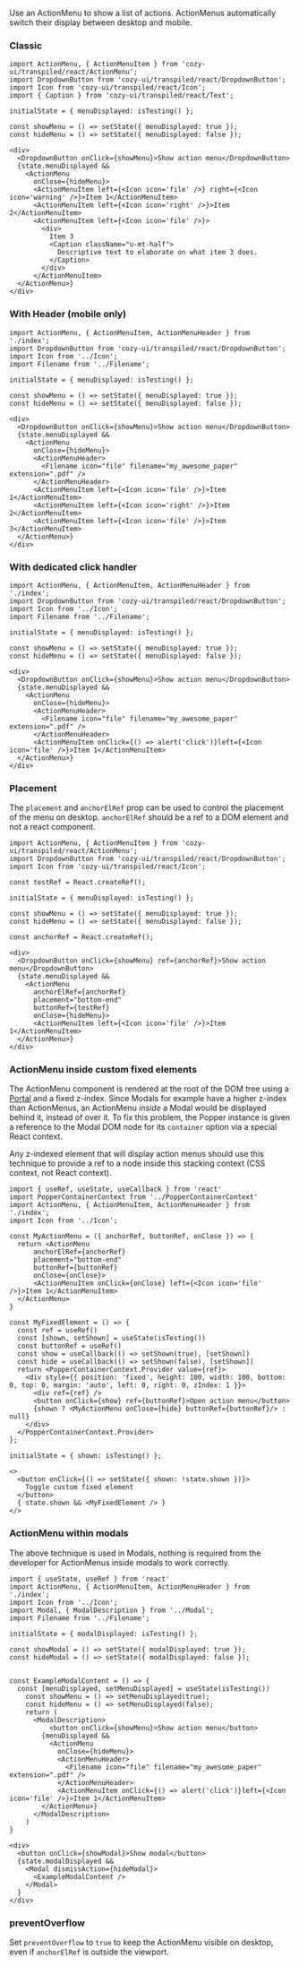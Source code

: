 Use an ActionMenu to show a list of actions. ActionMenus automatically switch their display between desktop and mobile.

### Classic

```
import ActionMenu, { ActionMenuItem } from 'cozy-ui/transpiled/react/ActionMenu';
import DropdownButton from 'cozy-ui/transpiled/react/DropdownButton';
import Icon from 'cozy-ui/transpiled/react/Icon';
import { Caption } from 'cozy-ui/transpiled/react/Text';

initialState = { menuDisplayed: isTesting() };

const showMenu = () => setState({ menuDisplayed: true });
const hideMenu = () => setState({ menuDisplayed: false });

<div>
  <DropdownButton onClick={showMenu}>Show action menu</DropdownButton>
  {state.menuDisplayed &&
    <ActionMenu
      onClose={hideMenu}>
      <ActionMenuItem left={<Icon icon='file' />} right={<Icon icon='warning' />}>Item 1</ActionMenuItem>
      <ActionMenuItem left={<Icon icon='right' />}>Item 2</ActionMenuItem>
      <ActionMenuItem left={<Icon icon='file' />}>
        <div>
          Item 3
          <Caption className="u-mt-half">
            Descriptive text to elaborate on what item 3 does.
          </Caption>
        </div>
      </ActionMenuItem>
  </ActionMenu>}
</div>
```

### With Header (mobile only)

```
import ActionMenu, { ActionMenuItem, ActionMenuHeader } from './index';
import DropdownButton from 'cozy-ui/transpiled/react/DropdownButton';
import Icon from '../Icon';
import Filename from '../Filename';

initialState = { menuDisplayed: isTesting() };

const showMenu = () => setState({ menuDisplayed: true });
const hideMenu = () => setState({ menuDisplayed: false });

<div>
  <DropdownButton onClick={showMenu}>Show action menu</DropdownButton>
  {state.menuDisplayed &&
    <ActionMenu
      onClose={hideMenu}>
      <ActionMenuHeader>
        <Filename icon="file" filename="my_awesome_paper" extension=".pdf" />
      </ActionMenuHeader>
      <ActionMenuItem left={<Icon icon='file' />}>Item 1</ActionMenuItem>
      <ActionMenuItem left={<Icon icon='right' />}>Item 2</ActionMenuItem>
      <ActionMenuItem left={<Icon icon='file' />}>Item 3</ActionMenuItem>
  </ActionMenu>}
</div>
```

### With dedicated click handler

```
import ActionMenu, { ActionMenuItem, ActionMenuHeader } from './index';
import DropdownButton from 'cozy-ui/transpiled/react/DropdownButton';
import Icon from '../Icon';
import Filename from '../Filename';

initialState = { menuDisplayed: isTesting() };

const showMenu = () => setState({ menuDisplayed: true });
const hideMenu = () => setState({ menuDisplayed: false });

<div>
  <DropdownButton onClick={showMenu}>Show action menu</DropdownButton>
  {state.menuDisplayed &&
    <ActionMenu
      onClose={hideMenu}>
      <ActionMenuHeader>
        <Filename icon="file" filename="my_awesome_paper" extension=".pdf" />
      </ActionMenuHeader>
      <ActionMenuItem onClick={() => alert('click')}left={<Icon icon='file' />}>Item 1</ActionMenuItem>
  </ActionMenu>}
</div>
```

### Placement

The `placement` and `anchorElRef` prop can be used to control the placement of the menu on desktop. `anchorElRef` should be a ref to a DOM element and not a react component.

```
import ActionMenu, { ActionMenuItem } from 'cozy-ui/transpiled/react/ActionMenu';
import DropdownButton from 'cozy-ui/transpiled/react/DropdownButton';
import Icon from 'cozy-ui/transpiled/react/Icon';

const testRef = React.createRef();

initialState = { menuDisplayed: isTesting() };

const showMenu = () => setState({ menuDisplayed: true });
const hideMenu = () => setState({ menuDisplayed: false });

const anchorRef = React.createRef();

<div>
  <DropdownButton onClick={showMenu} ref={anchorRef}>Show action menu</DropdownButton>
  {state.menuDisplayed &&
    <ActionMenu
      anchorElRef={anchorRef}
      placement="bottom-end"
      buttonRef={testRef}
      onClose={hideMenu}>
      <ActionMenuItem left={<Icon icon='file' />}>Item 1</ActionMenuItem>
  </ActionMenu>}
</div>
```

### ActionMenu inside custom fixed elements

The ActionMenu component is rendered at the root of the DOM tree using a [Portal](https://reactjs.org/docs/portals.html) and a fixed z-index. Since Modals for example have a higher z-index than ActionMenus, an ActionMenu _inside_ a Modal would be displayed behind it, instead of over it. To fix this problem, the Popper instance
is given a reference to the Modal DOM node for its `container` option via a special
React context.

Any z-indexed element that will display action menus should use this technique to
provide a ref to a node inside this stacking context (CSS context, not React
context).

```
import { useRef, useState, useCallback } from 'react'
import PopperContainerContext from '../PopperContainerContext'
import ActionMenu, { ActionMenuItem, ActionMenuHeader } from './index';
import Icon from '../Icon';

const MyActionMenu = ({ anchorRef, buttonRef, onClose }) => {
  return <ActionMenu
      anchorElRef={anchorRef}
      placement="bottom-end"
      buttonRef={buttonRef}
      onClose={onClose}>
      <ActionMenuItem onClick={onClose} left={<Icon icon='file' />}>Item 1</ActionMenuItem>
  </ActionMenu>
}

const MyFixedElement = () => {
  const ref = useRef()
  const [shown, setShown] = useState(isTesting())
  const buttonRef = useRef()
  const show = useCallback(() => setShown(true), [setShown])
  const hide = useCallback(() => setShown(false), [setShown])
  return <PopperContainerContext.Provider value={ref}>
    <div style={{ position: 'fixed', height: 100, width: 100, bottom: 0, top: 0, margin: 'auto', left: 0, right: 0, zIndex: 1 }}>
      <div ref={ref} />
      <button onClick={show} ref={buttonRef}>Open action menu</button>
      {shown ? <MyActionMenu onClose={hide} buttonRef={buttonRef}/> : null}
    </div>
  </PopperContainerContext.Provider>
};

initialState = { shown: isTesting() };

<>
  <button onClick={() => setState({ shown: !state.shown })}>
    Toggle custom fixed element
  </button>
  { state.shown && <MyFixedElement /> }
</>
```

### ActionMenu within modals

The above technique is used in Modals, nothing is required from the developer
for ActionMenus inside modals to work correctly.

```
import { useState, useRef } from 'react'
import ActionMenu, { ActionMenuItem, ActionMenuHeader } from './index';
import Icon from '../Icon';
import Modal, { ModalDescription } from '../Modal';
import Filename from '../Filename';

initialState = { modalDisplayed: isTesting() };

const showModal = () => setState({ modalDisplayed: true });
const hideModal = () => setState({ modalDisplayed: false });


const ExampleModalContent = () => {
  const [menuDisplayed, setMenuDisplayed] = useState(isTesting())
    const showMenu = () => setMenuDisplayed(true);
    const hideMenu = () => setMenuDisplayed(false);
    return (
      <ModalDescription>
          <button onClick={showMenu}>Show action menu</button>
        {menuDisplayed &&
          <ActionMenu
            onClose={hideMenu}>
            <ActionMenuHeader>
              <Filename icon="file" filename="my_awesome_paper" extension=".pdf" />
            </ActionMenuHeader>
            <ActionMenuItem onClick={() => alert('click')}left={<Icon icon='file' />}>Item 1</ActionMenuItem>
        </ActionMenu>}
      </ModalDescription>
    )
}

<div>
  <button onClick={showModal}>Show modal</button>
  {state.modalDisplayed &&
    <Modal dismissAction={hideModal}>
      <ExampleModalContent />
    </Modal>
  }
</div>
```

### preventOverflow

Set `preventOverflow` to `true` to keep the ActionMenu visible on desktop, even if `anchorElRef` is outside the viewport.
